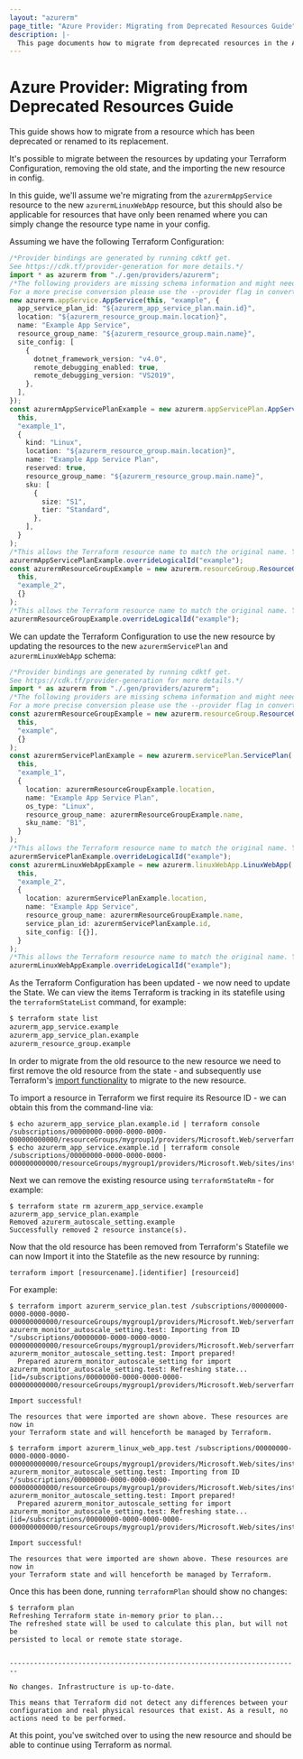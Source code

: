 ```yaml
---
layout: "azurerm"
page_title: "Azure Provider: Migrating from Deprecated Resources Guide"
description: |-
  This page documents how to migrate from deprecated resources in the Azure Provider to their replacements.
---
```


# Azure Provider: Migrating from Deprecated Resources Guide

This guide shows how to migrate from a resource which has been deprecated or renamed to its replacement.

It's possible to migrate between the resources by updating your Terraform Configuration, removing the old state, and the importing the new resource in config.

In this guide, we'll assume we're migrating from the `azurermAppService` resource to the new `azurermLinuxWebApp` resource, but this should also be applicable for resources that have only been renamed where you can simply change the resource type name in your config.

Assuming we have the following Terraform Configuration:

```typescript
/*Provider bindings are generated by running cdktf get.
See https://cdk.tf/provider-generation for more details.*/
import * as azurerm from "./.gen/providers/azurerm";
/*The following providers are missing schema information and might need manual adjustments to synthesize correctly: azurerm.
For a more precise conversion please use the --provider flag in convert.*/
new azurerm.appService.AppService(this, "example", {
  app_service_plan_id: "${azurerm_app_service_plan.main.id}",
  location: "${azurerm_resource_group.main.location}",
  name: "Example App Service",
  resource_group_name: "${azurerm_resource_group.main.name}",
  site_config: [
    {
      dotnet_framework_version: "v4.0",
      remote_debugging_enabled: true,
      remote_debugging_version: "VS2019",
    },
  ],
});
const azurermAppServicePlanExample = new azurerm.appServicePlan.AppServicePlan(
  this,
  "example_1",
  {
    kind: "Linux",
    location: "${azurerm_resource_group.main.location}",
    name: "Example App Service Plan",
    reserved: true,
    resource_group_name: "${azurerm_resource_group.main.name}",
    sku: [
      {
        size: "S1",
        tier: "Standard",
      },
    ],
  }
);
/*This allows the Terraform resource name to match the original name. You can remove the call if you don't need them to match.*/
azurermAppServicePlanExample.overrideLogicalId("example");
const azurermResourceGroupExample = new azurerm.resourceGroup.ResourceGroup(
  this,
  "example_2",
  {}
);
/*This allows the Terraform resource name to match the original name. You can remove the call if you don't need them to match.*/
azurermResourceGroupExample.overrideLogicalId("example");

```

We can update the Terraform Configuration to use the new resource by updating the resources to the new `azurermServicePlan` and `azurermLinuxWebApp` schema:

```typescript
/*Provider bindings are generated by running cdktf get.
See https://cdk.tf/provider-generation for more details.*/
import * as azurerm from "./.gen/providers/azurerm";
/*The following providers are missing schema information and might need manual adjustments to synthesize correctly: azurerm.
For a more precise conversion please use the --provider flag in convert.*/
const azurermResourceGroupExample = new azurerm.resourceGroup.ResourceGroup(
  this,
  "example",
  {}
);
const azurermServicePlanExample = new azurerm.servicePlan.ServicePlan(
  this,
  "example_1",
  {
    location: azurermResourceGroupExample.location,
    name: "Example App Service Plan",
    os_type: "Linux",
    resource_group_name: azurermResourceGroupExample.name,
    sku_name: "B1",
  }
);
/*This allows the Terraform resource name to match the original name. You can remove the call if you don't need them to match.*/
azurermServicePlanExample.overrideLogicalId("example");
const azurermLinuxWebAppExample = new azurerm.linuxWebApp.LinuxWebApp(
  this,
  "example_2",
  {
    location: azurermServicePlanExample.location,
    name: "Example App Service",
    resource_group_name: azurermResourceGroupExample.name,
    service_plan_id: azurermServicePlanExample.id,
    site_config: [{}],
  }
);
/*This allows the Terraform resource name to match the original name. You can remove the call if you don't need them to match.*/
azurermLinuxWebAppExample.overrideLogicalId("example");

```

As the Terraform Configuration has been updated - we now need to update the State. We can view the items Terraform is tracking in its statefile using the `terraformStateList` command, for example:

```bash
$ terraform state list
azurerm_app_service.example
azurerm_app_service_plan.example
azurerm_resource_group.example
```

In order to migrate from the old resource to the new resource we need to first remove the old resource from the state - and subsequently use Terraform's [import functionality](https://www.terraform.io/docs/import/index.html) to migrate to the new resource.

To import a resource in Terraform we first require its Resource ID - we can obtain this from the command-line via:

```shell
$ echo azurerm_app_service_plan.example.id | terraform console
/subscriptions/00000000-0000-0000-0000-000000000000/resourceGroups/mygroup1/providers/Microsoft.Web/serverfarms/instance1
$ echo azurerm_app_service.example.id | terraform console
/subscriptions/00000000-0000-0000-0000-000000000000/resourceGroups/mygroup1/providers/Microsoft.Web/sites/instance1
```

Next we can remove the existing resource using `terraformStateRm` - for example:

```shell
$ terraform state rm azurerm_app_service.example azurerm_app_service_plan.example
Removed azurerm_autoscale_setting.example
Successfully removed 2 resource instance(s).
```

Now that the old resource has been removed from Terraform's Statefile we can now Import it into the Statefile as the new resource by running:

```text
terraform import [resourcename].[identifier] [resourceid]
```

For example:

```shell
$ terraform import azurerm_service_plan.test /subscriptions/00000000-0000-0000-0000-000000000000/resourceGroups/mygroup1/providers/Microsoft.Web/serverfarms/instance1
azurerm_monitor_autoscale_setting.test: Importing from ID "/subscriptions/00000000-0000-0000-0000-000000000000/resourceGroups/mygroup1/providers/Microsoft.Web/serverfarms/instance1"...
azurerm_monitor_autoscale_setting.test: Import prepared!
  Prepared azurerm_monitor_autoscale_setting for import
azurerm_monitor_autoscale_setting.test: Refreshing state... [id=/subscriptions/00000000-0000-0000-0000-000000000000/resourceGroups/mygroup1/providers/Microsoft.Web/serverfarms/instance1]

Import successful!

The resources that were imported are shown above. These resources are now in
your Terraform state and will henceforth be managed by Terraform.

$ terraform import azurerm_linux_web_app.test /subscriptions/00000000-0000-0000-0000-000000000000/resourceGroups/mygroup1/providers/Microsoft.Web/sites/instance1
azurerm_monitor_autoscale_setting.test: Importing from ID "/subscriptions/00000000-0000-0000-0000-000000000000/resourceGroups/mygroup1/providers/Microsoft.Web/sites/instance1"...
azurerm_monitor_autoscale_setting.test: Import prepared!
  Prepared azurerm_monitor_autoscale_setting for import
azurerm_monitor_autoscale_setting.test: Refreshing state... [id=/subscriptions/00000000-0000-0000-0000-000000000000/resourceGroups/mygroup1/providers/Microsoft.Web/sites/instance1]

Import successful!

The resources that were imported are shown above. These resources are now in
your Terraform state and will henceforth be managed by Terraform.
```

Once this has been done, running `terraformPlan` should show no changes:

```shell
$ terraform plan
Refreshing Terraform state in-memory prior to plan...
The refreshed state will be used to calculate this plan, but will not be
persisted to local or remote state storage.


------------------------------------------------------------------------

No changes. Infrastructure is up-to-date.

This means that Terraform did not detect any differences between your
configuration and real physical resources that exist. As a result, no
actions need to be performed.
```

At this point, you've switched over to using the new resource and should be able to continue using Terraform as normal.
